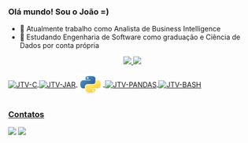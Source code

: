 ### Olá mundo! Sou o João =)

- 🔭 Atualmente trabalho como Analista de Business Intelligence
- 🌱 Estudando Engenharia de Software como graduação e Ciência de Dados por conta própria

<div align="center">
<a href="https://github.com/JVTemponi">
<img height="120em" src="https://github-readme-stats.vercel.app/api?username=JVTemponi&hide=stars,prs,issues&show_icons=true&theme=dark&include_all_commits=true&count_private=true&locale=pt-br"/>
<img height="120em" src="https://github-readme-stats.vercel.app/api/top-langs/?username=JVTemponi&layout=compact&langs_count=7&theme=dark&locale=pt-br&border_radius"/>
</div>
  <div style="display: inline_block"><br>
  <img align="center" alt="JTV-C" height="42" width="52" src="https://cdn.jsdelivr.net/gh/devicons/devicon/icons/c/c-original.svg" />
  <img align="center" alt="JTV-JAR" height="42" width="52" src="https://cdn.jsdelivr.net/gh/devicons/devicon/icons/java/java-original.svg"/>
  <img align="center" alt="JTV-PY" height="42" width="52" src="https://raw.githubusercontent.com/devicons/devicon/master/icons/python/python-original.svg"/>
  <img align="center" alt="JTV-PANDAS" height="42" width="52" src="https://cdn.jsdelivr.net/gh/devicons/devicon/icons/pandas/pandas-original.svg" />
  <img align="center" alt="JTV-BASH" height="42" width="52" src="https://cdn.jsdelivr.net/gh/devicons/devicon/icons/bash/bash-original.svg"/>
 </div>


##
 
### Contatos
<div> 
<a href="https://www.linkedin.com/in/jo%C3%A3o-victor-temponi/" target="_blank"><img src="https://img.shields.io/badge/-LinkedIn-%230077B5?style=for-the-badge&logo=linkedin&logoColor=white" target="_blank"></a> 
<a href = "mailto:jvictortemponi@gmail.com"><img src="https://img.shields.io/badge/-Gmail-%23333?style=for-the-badge&logo=gmail&logoColor=white" target="_blank"></a>
</div>
